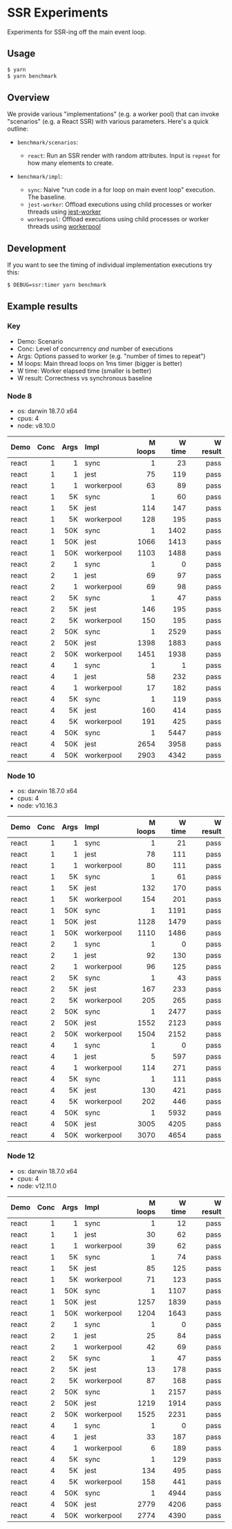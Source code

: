 SSR Experiments
===============

Experiments for SSR-ing off the main event loop.

## Usage

```sh
$ yarn
$ yarn benchmark
```

## Overview

We provide various "implementations" (e.g. a worker pool) that can invoke "scenarios" (e.g. a React SSR) with various parameters. Here's a quick outline:

* `benchmark/scenarios`:
    * `react`: Run an SSR render with random attributes. Input is `repeat` for how many elements to create.

* `benchmark/impl`:
    * `sync`: Naive "run code in a for loop on main event loop" execution. The baseline.
    * `jest-worker`: Offload executions using child processes or worker threads using [jest-worker](https://github.com/facebook/jest/tree/master/packages/jest-worker)
    * `workerpool`: Offload executions using child processes or worker threads using [workerpool](https://github.com/josdejong/workerpool)

## Development

If you want to see the timing of individual implementation executions try this:

```sh
$ DEBUG=ssr:timer yarn benchmark
```

## Example results

### Key

* Demo: Scenario
* Conc: Level of concurrency _and_ number of executions
* Args: Options passed to worker (e.g. "number of times to repeat")
* M loops: Main thread loops on 1ms timer (bigger is better)
* W time: Worker elapsed time (smaller is better)
* W result: Correctness vs synchronous baseline

### Node 8

* os: darwin 18.7.0 x64
* cpus: 4
* node: v8.10.0

| Demo  | Conc | Args | Impl       | M loops | W time | W result |
| :---- | ---: | ---: | :--------- | ------: | -----: | -------: |
| react |    1 |    1 | sync       |       1 |     23 |     pass |
| react |    1 |    1 | jest       |      75 |    119 |     pass |
| react |    1 |    1 | workerpool |      63 |     89 |     pass |
| react |    1 |   5K | sync       |       1 |     60 |     pass |
| react |    1 |   5K | jest       |     114 |    147 |     pass |
| react |    1 |   5K | workerpool |     128 |    195 |     pass |
| react |    1 |  50K | sync       |       1 |   1402 |     pass |
| react |    1 |  50K | jest       |    1066 |   1413 |     pass |
| react |    1 |  50K | workerpool |    1103 |   1488 |     pass |
| react |    2 |    1 | sync       |       1 |      0 |     pass |
| react |    2 |    1 | jest       |      69 |     97 |     pass |
| react |    2 |    1 | workerpool |      69 |     98 |     pass |
| react |    2 |   5K | sync       |       1 |     47 |     pass |
| react |    2 |   5K | jest       |     146 |    195 |     pass |
| react |    2 |   5K | workerpool |     150 |    195 |     pass |
| react |    2 |  50K | sync       |       1 |   2529 |     pass |
| react |    2 |  50K | jest       |    1398 |   1883 |     pass |
| react |    2 |  50K | workerpool |    1451 |   1938 |     pass |
| react |    4 |    1 | sync       |       1 |      1 |     pass |
| react |    4 |    1 | jest       |      58 |    232 |     pass |
| react |    4 |    1 | workerpool |      17 |    182 |     pass |
| react |    4 |   5K | sync       |       1 |    119 |     pass |
| react |    4 |   5K | jest       |     160 |    414 |     pass |
| react |    4 |   5K | workerpool |     191 |    425 |     pass |
| react |    4 |  50K | sync       |       1 |   5447 |     pass |
| react |    4 |  50K | jest       |    2654 |   3958 |     pass |
| react |    4 |  50K | workerpool |    2903 |   4342 |     pass |

### Node 10

* os: darwin 18.7.0 x64
* cpus: 4
* node: v10.16.3

| Demo  | Conc | Args | Impl       | M loops | W time | W result |
| :---- | ---: | ---: | :--------- | ------: | -----: | -------: |
| react |    1 |    1 | sync       |       1 |     21 |     pass |
| react |    1 |    1 | jest       |      78 |    111 |     pass |
| react |    1 |    1 | workerpool |      80 |    111 |     pass |
| react |    1 |   5K | sync       |       1 |     61 |     pass |
| react |    1 |   5K | jest       |     132 |    170 |     pass |
| react |    1 |   5K | workerpool |     154 |    201 |     pass |
| react |    1 |  50K | sync       |       1 |   1191 |     pass |
| react |    1 |  50K | jest       |    1128 |   1479 |     pass |
| react |    1 |  50K | workerpool |    1110 |   1486 |     pass |
| react |    2 |    1 | sync       |       1 |      0 |     pass |
| react |    2 |    1 | jest       |      92 |    130 |     pass |
| react |    2 |    1 | workerpool |      96 |    125 |     pass |
| react |    2 |   5K | sync       |       1 |     43 |     pass |
| react |    2 |   5K | jest       |     167 |    233 |     pass |
| react |    2 |   5K | workerpool |     205 |    265 |     pass |
| react |    2 |  50K | sync       |       1 |   2477 |     pass |
| react |    2 |  50K | jest       |    1552 |   2123 |     pass |
| react |    2 |  50K | workerpool |    1504 |   2152 |     pass |
| react |    4 |    1 | sync       |       1 |      0 |     pass |
| react |    4 |    1 | jest       |       5 |    597 |     pass |
| react |    4 |    1 | workerpool |     114 |    271 |     pass |
| react |    4 |   5K | sync       |       1 |    111 |     pass |
| react |    4 |   5K | jest       |     130 |    421 |     pass |
| react |    4 |   5K | workerpool |     202 |    446 |     pass |
| react |    4 |  50K | sync       |       1 |   5932 |     pass |
| react |    4 |  50K | jest       |    3005 |   4205 |     pass |
| react |    4 |  50K | workerpool |    3070 |   4654 |     pass |

### Node 12

* os: darwin 18.7.0 x64
* cpus: 4
* node: v12.11.0

| Demo  | Conc | Args | Impl       | M loops | W time | W result |
| :---- | ---: | ---: | :--------- | ------: | -----: | -------: |
| react |    1 |    1 | sync       |       1 |     12 |     pass |
| react |    1 |    1 | jest       |      30 |     62 |     pass |
| react |    1 |    1 | workerpool |      39 |     62 |     pass |
| react |    1 |   5K | sync       |       1 |     74 |     pass |
| react |    1 |   5K | jest       |      85 |    125 |     pass |
| react |    1 |   5K | workerpool |      71 |    123 |     pass |
| react |    1 |  50K | sync       |       1 |   1107 |     pass |
| react |    1 |  50K | jest       |    1257 |   1839 |     pass |
| react |    1 |  50K | workerpool |    1204 |   1643 |     pass |
| react |    2 |    1 | sync       |       1 |      0 |     pass |
| react |    2 |    1 | jest       |      25 |     84 |     pass |
| react |    2 |    1 | workerpool |      42 |     69 |     pass |
| react |    2 |   5K | sync       |       1 |     47 |     pass |
| react |    2 |   5K | jest       |      13 |    178 |     pass |
| react |    2 |   5K | workerpool |      87 |    168 |     pass |
| react |    2 |  50K | sync       |       1 |   2157 |     pass |
| react |    2 |  50K | jest       |    1219 |   1914 |     pass |
| react |    2 |  50K | workerpool |    1525 |   2231 |     pass |
| react |    4 |    1 | sync       |       1 |      0 |     pass |
| react |    4 |    1 | jest       |      33 |    187 |     pass |
| react |    4 |    1 | workerpool |       6 |    189 |     pass |
| react |    4 |   5K | sync       |       1 |    129 |     pass |
| react |    4 |   5K | jest       |     134 |    495 |     pass |
| react |    4 |   5K | workerpool |     158 |    441 |     pass |
| react |    4 |  50K | sync       |       1 |   4944 |     pass |
| react |    4 |  50K | jest       |    2779 |   4206 |     pass |
| react |    4 |  50K | workerpool |    2774 |   4390 |     pass |
